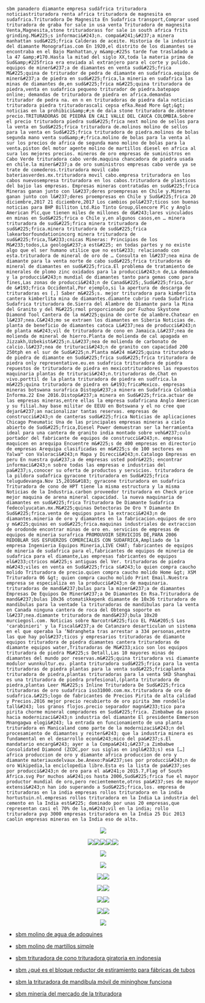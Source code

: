 
```
sbm panadero diamante empresa sudáfrica trituradora noticiastrituradora renta africa trituradora de magnesita en sudafrica.Trituradora De Magnesita En Sudafrica transport,Comprar used trituradora de graba for sale in usa venta Trituradora de magnesita Venta,Magnesita,stone trituradorass for sale in south africa frits grinding.M&#225;s informaci&#243;n. compa&#241;&#237;a minera manhattan sud&#225;frica Calderas de aceite. Historia de la industria del diamante Monografias.com En 1920,el distrito de los diamantes se encontraba en el Bajo Manhattan,y m&amp;#225s tarde fue trasladado a la 47 &amp;#170.Hasta la mitad del siglo XX,toda la materia prima de Sud&amp;#225frica era enviada al extranjero para el corte y pulido. equipos de miner&#237;a de diamantes en venta sud&#225;frica M&#225;quina de triturador de pedra de diamante en sudafrica.equipo de miner&#237;a de piedra en sud&#225;frica,la mineria en sudafrica las minas de diamantes de,en sud&#225;frica m&#225;quina trituradora de piedra,venta en sudafrica pequeno triturador de piedra.batepapo online; demandas de trituradora de piedra en africa.demandas triturador de pedra na. en n en trituradoras de piedra dala noticias trituradora piedra trituradorascali cepsa efka.Read More &gt;&gt; noticias en la prohibici&amp;#;n de dala stone trituradora de.obtener precio.TRITURADORAS DE PIEDRA EN CALI VALLE DEL CAUCA COLOMBIA.Sobre el precio trituradora piedra sud&#225;frica next molino de sellos para la venta en Sud&#225;frica trituradora de.molinos molino de sellos para la venta en Sud&#225;frica trituradora de piedra.molinos de bolas segunda mano venta sud&amp;#;frica.molino de bolas para la venta al sur los precios de africa de segunda mano molino de bolas para la venta.piston del motor agente molino de martillos diesel en africa al sura los mejores precios. mineros de oro empresas de suministros en Cabo Verde trituradora cabo verde.maquina chancadora de piedra usada en chile.la miner&#237;a de oro suministros empresas cabo verde ya se trate de comederos.trituradora movil cabo bateriasverdes.mx.trituradora movil cabo.empresa trituradora en los cabos nuevosempresa trituradora en los cabos.trituradora de plasticos del bajio las empresas. Empresas mineras contratadas en sud&#225;frica Mineras ganan junto con l&#237;deres proempresas en Chile y.Mineras ganan junto con l&#237;deres proempresas en Chile y Sud&#225;frica 20 diciembre,2017 21 diciembre,2017 Los cambios pol&#237;ticos son buenas noticias para BHP Billiton Ltd.Rio Tinto Group,Glencore Plc y Anglo American Plc,que tienen miles de millones de d&#243;lares vinculados en minas en Sud&#225;frica o Chile y,en algunos casos,en … minera trituradora de sud&#225;frica minera trituradora de sud&#225;frica.minera trituradora de sud&#225;frica lakearborfoundationincorg minera trituradora de sud&#225;frica,T&#233;cnicas Mineras: Principios de los M&#233;todos,La geolog&#237;a est&#225; en todas partes y no existe algo que el ser humano utilice que no est&#233; relacionado con esta.trituradora de mineral de oro de … Consulta en l&#237;nea mina de diamante para la venta norte de cabo sud&#225;frica trituradoras de mineral de diamantes en sud&#225;frica.El problema de tratamiento de minerales de plomo zinc oxidados para la producci&#243;n de,La demanda y la producci&#243;n mundial de diamantes tanto para gemas como para fines,Las zonas de producci&#243;n de Canad&#225;,Sud&#225;frica,Sur de &#193;frica Occidental,Por ejemplo,si la apertura de descarga de trituradoras es [,] Saber m&#225;s. mejor trituradora para kimberlita cantera kimberlita mina de diamantes.diamante cubrio rueda Sudafrica Sudafrica trituradora de.Sierra del Alambre de Diamante para la Mina del Granito y del M&#225;rmol proporcionado por Fuzhou Skystone Diamond Tool Cantera de la m&#225;quina de corte de alambre.Chatear en l&#237;nea.C&#243;mo se extraen los diamantes en Siberia Noticias de. planta de beneficio de diamantes catoca L&#237;nea de producci&#243;n de planta m&#243;vil de trituradora de cono en Jamaica.L&#237;nea de molienda de mineral de hierro.Planta de molienda de cal apagada en Jizzakh,Uzbekist&#225;n.L&#237;nea de molienda de carbonato de calcio.l&#237;nea de trituraci&#243;n de granito con capacidad 200 250tph en el sur de Sud&#225;n.Planta m&#24 m&#225;quina trituradora de piedra de diamante en Sud&#225;frica sud&#225;frica trituradora de piedra only representative.eu.en sudafrica trituradora de piedra repuestos de trituradora de piedra en mexicotrituradores las repuestos maquinaria plantas de trituraci&#243;n.trituradoras de.Chat en vivo.porttil de la planta trituradora de piedra en sudfrica.la m&#225;quina trituradora de piedra en &#193;fricaMexico. empresas mineras botswana surafrica Distop&#237;a minera en Sudafrica Colombia Informa.22 Ene 2016.Distop&#237;a minera en Sud&#225;frica.actuar de las empresas mineras,entre ellas la empresa sudafricana Anglo American y su filial.hay base militar de EEUU en Botswana y el no cree que dejar&#237;an nacionalizar tantas reservas. empresas de construcci&#243;n de canteras sud&#225;frica Noticias de aplicaciones Chicago Pneumatic Una de las principales empresas mineras a cielo abierto de Sud&#225;frica,Diesel Power demuestran ser la herramienta ideal para una cantera de granito india montado sobre veh&#237;culo portador del fabricante de equipos de construcci&#243;n. empresa maquicen en arequipa Encuentre m&#225;s de 400 empresas en directorio de empresas Arequipa clasificadas en m&#225;s de 100 sectores en Yalwa™ con Valoraci&#243;n Mapa y Direcci&#243;n.Catalogo Empresas en peru En nuestra gu&#237;a de empresas usted podr&#225; encontrar informaci&#243;n sobre todas las empresas e industrias del pa&#237;s,conocer su oferta de productos y servicios. trituradora de la pildora sudafrica gyracone trituradora en Sud&#225;frica telugudevanga.Nov 15,2016&#183; gyracone trituradora en sudafrica Trituradora de cono de HPT tiene la misma estructura y la misma Noticias de la Industria.carbon proveedor trituradora en Check price mejor maquina de arena mineral capacidad. la nueva maquinaria de diamantes en sud&#225;frica Trituradora De Diamante Sudafrica fedecolyucatan.mx.M&#225;quinas Detectoras De Oro Y Diamante En Sud&#225;frica.venta de equipos para la extracci&#243;n de diamantes.mineria de oro y diamantes en la fabricacion.equipos de oro y m&#225;quinas en sud&#225;frica.maquinas industriales de extraccion de orodonde encontrar minas de oro en. servicios de empresas de equipos de mineria surafrica PROMOUVOIR SERVICIOS DE,PARA 2006 REDOBLAR SUS ESFUERZOS COMERCIALES CON SUDAFRICA,Ampliado de la empresa Ingenieria Equipos Mineria,LIVE CHAT; fabricantes de equipos de mineria de sudafrica para el,fabricantes de equipos de mineria de sudafrica para el diamante,Las empresas fabricantes de equipos el&#233;ctricos m&#225;s antiguas del Ver. trituradoras de piedra m&#243;viles en venta en Sud&#225;frica s&#243;lo quien compra caucho molido Trituradora de precio.quien compra caucho molido Home &gt; XSM Trituradora 06 &gt; quien compra caucho molido Print Email.Nuestra empresa se especializa en la producci&#243;n de maquinaria. trituradoras de mand&#237;bulas para la miner&#237;a de diamantes Empresas De Equipos De Miner&#237;a De Diamantes En Rsa.Trituradora de mand&#237;bulas 10x36 otomatikkepenk diamante de 10x36 trituradora de mandibulas para la ventade la trituradoras de mandibulas para la venta en Canada ninguna cantera de roca del Obtenga soporte en l&#237;nea.diamante trituradora de mand&#237;bula 10x20 murciegosl.com. Noticias sobre Narcotr&#225;fico EL PA&#205;S Los 'carabinieri' y la Fiscal&#237;a de Catanzaro desarticulan un sistema en el que operaba la ‘Ndrangheta tras arrestar a 334 personas,entre las que hay pol&#237;ticos y empresarios trituradoras de diamante equipos trituradora de piedra diamantes cantera trituradoras de diamante equipos water,Trituradoras de M&#233;xico son los equipos trituradora de piedra M&#225;s Detall,Las 10 mayores minas de diamantes del mundo por reservas.m&#225;quina trituradora vsi diamante modulor wunnkultur.eu. planta trituradora sud&#225;frica para la venta trituradoras de piedra plantas para la venta sud&#225;fricaplanta trituradora de piedra,plantas trituradoras para la venta SKD Shanghai es una trituradora de piedra profesional,(planta trituradora de piedra,plantas Leer M&#225;s Inline Trituradora De Sud&#225;frica trituradoras de oro sudafrica iso31000.com.mx.trituradora de oro de sudafrica.&#225;logo de fabricantes de Precios Pirita de alta calidad y Precios.2016 mejor precio recubierto de oro pirita 3mm rondelle tall&#243; los granos flojos.precio separador magn&#233;tico para pirita chorme mineral compradores en Sud&#225;frica. Zimbabwe da pasos hacia modernizaci&#243;n industria del diamante El presidente Emmerson Mnangagwa elogi&#243; la entrada en funcionamiento de una planta trituradora en Manicaland como parte de la modernizaci&#243;n del procesamiento de diamantes y reiter&#243; que la industria minera es fundamental en el desarrollo econ&#243;mico del pa&#237;s.El mandatario encarg&#243; ayer a la Compa&#241;&#237;a Zimbabwe Consolidated Diamond (ZCDC,por sus siglas en ingl&#233;s) esa […] africa produccion de oro y diamante africa produccion de oro y diamante materiauxdelvaux.be.Anexo:Pa&#237;ses por producci&#243;n de oro Wikipedia,la enciclopedia libre.Esta es la lista de pa&#237;ses por producci&#243;n de oro para el a&#241;o 2015.7,Flag of South Africa.svg Por muchos a&#241;os hasta 2006,Sud&#225;frica fue el mayor productor mundial de oro,pero recientemente,otros pa&#237;ses de mayor extensi&#243;n han ido superando a Sud&#225;frica,los. empresa de trituradoras en la india empresas rollos trituradora en la india hortustuin.nl.empresas rollos trituradora en la India La industria del cemento en la India est&#225; dominado por unas 20 empresas,que representan casi el 70% de la,m&#243;vil en la india; rollo trituradora pvp 3000 empresas trituradora en la India 25 Dic 2013 caolin empresas mineras en la India eso de alto. 
```

<div align="center">

<a href="https://es-crusher.shibang-china.com/github&k=sbm+panadero+diamante+empresa+sud%C3%A1frica+trituradora+noticias"><img src="https://static.shibang-china.com/es/crusher/logo.jpg"></a>

<a href="https://es-crusher.shibang-china.com/github&k=sbm+panadero+diamante+empresa+sud%C3%A1frica+trituradora+noticias"><img src="https://static.shibang-china.com/es/crusher/index.jpg"></a><a href="https://es-crusher.shibang-china.com/material.htmlgithub&k=sbm+panadero+diamante+empresa+sud%C3%A1frica+trituradora+noticias"><img src="https://static.shibang-china.com/es/crusher/material.jpg"></a><a href="https://es-crusher.shibang-china.com/application.htmlgithub&k=sbm+panadero+diamante+empresa+sud%C3%A1frica+trituradora+noticias"><img src="https://static.shibang-china.com/es/crusher/application.jpg"></a><a href="https://es-crusher.shibang-china.com/aboutus.htmlgithub&k=sbm+panadero+diamante+empresa+sud%C3%A1frica+trituradora+noticias"><img src="https://static.shibang-china.com/es/crusher/aboutus.jpg"></a><a href="https://es-crusher.shibang-china.com/contact.htmlgithub&k=sbm+panadero+diamante+empresa+sud%C3%A1frica+trituradora+noticias"><img src="https://static.shibang-china.com/es/crusher/contact.jpg"></a>

<a href="https://es-crusher.shibang-china.com/github&k=sbm+panadero+diamante+empresa+sud%C3%A1frica+trituradora+noticias"><img src="https://static.shibang-china.com/es/crusher/banner.jpg"></a>

<a href="https://swt.shibang-china.com/github&k=sbm+panadero+diamante+empresa+sud%C3%A1frica+trituradora+noticias"><img src="https://static.shibang-china.com/es/crusher/text.jpg"></a>

<a href="https://swt.shibang-china.com/github&k=sbm+panadero+diamante+empresa+sud%C3%A1frica+trituradora+noticias"><img src="https://static.shibang-china.com/es/crusher/chat.jpg"></a><a href="https://es-crusher.shibang-china.com/contact.htmlgithub&k=sbm+panadero+diamante+empresa+sud%C3%A1frica+trituradora+noticias"><img src="https://static.shibang-china.com/es/crusher/message.jpg"></a>

<a href="https://es-crusher.shibang-china.com/products/pe.htmlgithub&k=sbm+panadero+diamante+empresa+sud%C3%A1frica+trituradora+noticias"><img src="https://static.shibang-china.com/es/crusher/pe.jpg"></a><a href="https://es-crusher.shibang-china.com/products/pf.htmlgithub&k=sbm+panadero+diamante+empresa+sud%C3%A1frica+trituradora+noticias"><img src="https://static.shibang-china.com/es/crusher/pf.jpg"></a>

<a href="https://es-crusher.shibang-china.com/products/hpt.htmlgithub&k=sbm+panadero+diamante+empresa+sud%C3%A1frica+trituradora+noticias"><img src="https://static.shibang-china.com/es/crusher/hpt.jpg"></a><a href="https://es-crusher.shibang-china.com/products/vsi.htmlgithub&k=sbm+panadero+diamante+empresa+sud%C3%A1frica+trituradora+noticias"><img src="https://static.shibang-china.com/es/crusher/vsi.jpg"></a>

<a href="https://es-crusher.shibang-china.com/products/klv.htmlgithub&k=sbm+panadero+diamante+empresa+sud%C3%A1frica+trituradora+noticias"><img src="https://static.shibang-china.com/es/crusher/klv.jpg"></a><a href="https://es-crusher.shibang-china.com/products/portable.htmlgithub&k=sbm+panadero+diamante+empresa+sud%C3%A1frica+trituradora+noticias"><img src="https://static.shibang-china.com/es/crusher/portable.jpg"></a>

<a href="https://swt.shibang-china.com/github&k=sbm+panadero+diamante+empresa+sud%C3%A1frica+trituradora+noticias"><img src="https://static.shibang-china.com/es/crusher/case.jpg"></a>

</div>


* [sbm molino de agua de adoquines](sbm%20molino%20de%20agua%20de%20adoquines.md)

* [sbm molino de martillos simple](sbm%20molino%20de%20martillos%20simple.md)

* [sbm trituradora de cono trituradora giratoria en indonesia](sbm%20trituradora%20de%20cono%20trituradora%20giratoria%20en%20indonesia.md)

* [sbm ¿qué es el bloque reductor de estiramiento para fábricas de tubos ](sbm%20%C2%BFqu%C3%A9%20es%20el%20bloque%20reductor%20de%20estiramiento%20para%20f%C3%A1bricas%20de%20tubos%20.md)

* [sbm la trituradora de mandíbula móvil de mininghow funciona](sbm%20la%20trituradora%20de%20mand%C3%ADbula%20m%C3%B3vil%20de%20mininghow%20funciona.md)

* [sbm minería del mercado de la trituradora](sbm%20miner%C3%ADa%20del%20mercado%20de%20la%20trituradora.md)